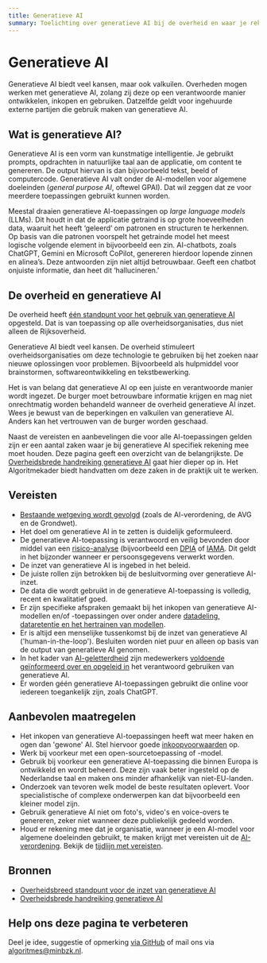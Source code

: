 ```yaml
---
title: Generatieve AI
summary: Toelichting over generatieve AI bij de overheid en waar je rekening mee moet houden.
---
```

# Generatieve AI
Generatieve AI biedt veel kansen, maar ook valkuilen. Overheden mogen werken met generatieve AI, zolang zij deze op een verantwoorde manier ontwikkelen, inkopen en gebruiken. Datzelfde geldt voor ingehuurde externe partijen die gebruik maken van generatieve AI.

## Wat is generatieve AI?
Generatieve AI is een vorm van kunstmatige intelligentie. Je gebruikt prompts, opdrachten in natuurlijke taal aan de applicatie, om content te genereren. De output hiervan is dan bijvoorbeeld tekst, beeld of computercode. Generatieve AI valt onder de AI-modellen voor algemene doeleinden (_general purpose AI_, oftewel GPAI). Dat wil zeggen dat ze voor meerdere toepassingen gebruikt kunnen worden.

Meestal draaien generatieve AI-toepassingen op _large language models_ (LLMs). Dit houdt in dat de applicatie getraind is op grote hoeveelheden data, waaruit het heeft ‘geleerd’ om patronen en structuren te herkennen. Op basis van die patronen voorspelt het getrainde model het meest logische volgende element in bijvoorbeeld een zin. AI-chatbots, zoals ChatGPT, Gemini en Microsoft CoPilot, genereren hierdoor lopende zinnen en alinea’s. Deze antwoorden zijn niet altijd betrouwbaar. Geeft een chatbot onjuiste informatie, dan heet dit ‘hallucineren.’

## De overheid en generatieve AI
De overheid heeft [één standpunt voor het gebruik van generatieve AI](link-nog-toevoegen) opgesteld. Dat is van toepassing op alle overheidsorganisaties, dus niet alleen de Rijksoverheid.

Generatieve AI biedt veel kansen. De overheid stimuleert overheidsorganisaties om deze technologie te gebruiken bij het zoeken naar nieuwe oplossingen voor problemen. Bijvoorbeeld als hulpmiddel voor brainstormen, softwareontwikkeling en tekstbewerking.

Het is van belang dat generatieve AI op een juiste en verantwoorde manier wordt ingezet. De burger moet betrouwbare informatie krijgen en mag niet onrechtmatig worden behandeld wanneer de overheid generatieve AI inzet. Wees je bewust van de beperkingen en valkuilen van generatieve AI. Anders kan het vertrouwen van de burger worden geschaad.

Naast de vereisten en aanbevelingen die voor alle AI-toepassingen gelden zijn er een aantal zaken waar je bij generatieve AI specifiek rekening mee moet houden. Deze pagina geeft een overzicht van de belangrijkste. De [Overheidsbrede handreiking generatieve AI](link-nog-toevoegen) gaat hier dieper op in. Het Algoritmekader biedt handvatten om deze zaken in de praktijk uit te werken.

## Vereisten
* [Bestaande wetgeving wordt gevolgd](https://minbzk.github.io/Algoritmekader/voldoen-aan-wetten-en-regels/vereisten/) (zoals de AI-verordening, de AVG en de Grondwet).
* Het doel om generatieve AI in te zetten is duidelijk geformuleerd.
* De generatieve AI-toepassing is verantwoord en veilig bevonden door middel van een [risico-analyse](https://minbzk.github.io/Algoritmekader/voldoen-aan-wetten-en-regels/maatregelen/0-org-03-toepassen-risicobeheer/) (bijvoorbeeld een [DPIA](https://minbzk.github.io/Algoritmekader/voldoen-aan-wetten-en-regels/hulpmiddelen/DPIA/) of [IAMA](https://minbzk.github.io/Algoritmekader/voldoen-aan-wetten-en-regels/hulpmiddelen/IAMA/). Dit geldt in het bijzonder wanneer er persoonsgegevens verwerkt worden.
* De inzet van generatieve AI is ingebed in het beleid.
* De juiste rollen zijn betrokken bij de besluitvorming over generatieve AI-inzet.
* De data die wordt gebruikt in de generatieve AI-toepassing is volledig, recent en kwalitatief goed.
* Er zijn specifieke afspraken gemaakt bij het inkopen van generatieve AI-modellen en/of -toepassingen over onder andere [datadeling, dataretentie en het hertrainen van modellen](https://minbzk.github.io/Algoritmekader/voldoen-aan-wetten-en-regels/maatregelen/2-owp-11-gebruikte-data/).
* Er is altijd een menselijke tussenkomst bij de inzet van generatieve AI ('human-in-the-loop'). Besluiten worden niet puur en alleen op basis van de output van generatieve AI genomen.
* In het kader van [AI-geletterdheid](https://minbzk.github.io/Algoritmekader/voldoen-aan-wetten-en-regels/vereisten/aia-01-ai-geletterdheid/) zijn medewerkers [voldoende geïnformeerd over en opgeleid in](https://minbzk.github.io/Algoritmekader/voldoen-aan-wetten-en-regels/maatregelen/0-org-16-bewustwording-en-opleiding/) het verantwoord gebruiken van generatieve AI.
* Er worden géén generatieve AI-toepassingen gebruikt die online voor iedereen toegankelijk zijn, zoals ChatGPT.

## Aanbevolen maatregelen
* Het inkopen van generatieve AI-toepassingen heeft wat meer haken en ogen dan 'gewone' AI. Stel hiervoor goede [inkoopvoorwaarden](https://minbzk.github.io/Algoritmekader/voldoen-aan-wetten-en-regels/hulpmiddelen/inkoopvoorwaarden/) op.
* Werk bij voorkeur met een open-sourcetoepassing of -model.
* Gebruik bij voorkeur een generatieve AI-toepassing die binnen Europa is ontwikkeld en wordt beheerd. Deze zijn vaak beter ingesteld op de Nederlandse taal en maken ons minder afhankelijk van niet-EU-landen.
* Onderzoek van tevoren welk model de beste resultaten oplevert. Voor specialistische of complexe onderwerpen kan dat bijvoorbeeld een kleiner model zijn.
* Gebruik generatieve AI niet om foto's, video's en voice-overs te genereren, zeker niet wanneer deze publiekelijk gedeeld worden.
* Houd er rekening mee dat je organisatie, wanneer je een AI-model voor algemene doeleinden gebruikt, te maken krijgt met vereisten uit de [AI-verordening](https://minbzk.github.io/Algoritmekader/voldoen-aan-wetten-en-regels/ai-verordening/). Bekijk de [tijdlijn met vereisten](https://minbzk.github.io/Algoritmekader/voldoen-aan-wetten-en-regels/tijdlijn-ai-verordening/).

## Bronnen
* [Overheidsbreed standpunt voor de inzet van generatieve AI](link-nog-toevoegen)
* [Overheidsbrede handreiking generatieve AI](link-nog-toevoegen)

## Help ons deze pagina te verbeteren
Deel je idee, suggestie of opmerking [via GitHub](https://github.com/MinBZK/Algoritmekader/issues/new/choose) of mail ons via algoritmes@minbzk.nl.

